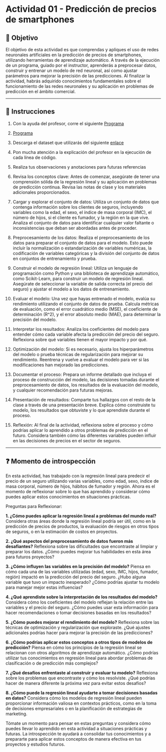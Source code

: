 # **Actividad 01 - Predicción de precios de smartphones**

## 🎯 **Objetivo**
El objetivo de esta actividad es que comprendas y apliques el uso de redes neuronales artificiales en la predicción de precios de smartphones, utilizando herramientas de aprendizaje automático. A través de la ejecución de un programa, guiado por el instructor, aprenderás a preprocesar datos, construir y entrenar un modelo de red neuronal, así como ajustar parámetros para mejorar la precisión de las predicciones. Al finalizar la actividad, habrás adquirido conocimientos fundamentales sobre el funcionamiento de las redes neuronales y su aplicación en problemas de predicción en el ámbito comercial.

---

## 📑 Instrucciones
1.	Con la ayuda del profesor, corre el siguiente [Programa](https://github.com/beduExpert/Machine-Learning-2024/blob/c8c6a356be55c1ae16abf1f267ecd50e218ed3d7/Sesi%C3%B3n-03/Actividad-01/Actividad%2001%20-%20Simple%20Linear%20Regression%20-%20Insurance.ipynb)

2.	[Programa](Sesión-04/Actividad-01/Actividad_01_Redes_Neuronales_Predicción_de_precios_de_Smartphones.ipynb)

3.	Descarga el dataset que utilizarás del siguiente [enlace](https://www.kaggle.com/datasets/mirichoi0218/insurance)

4.	Pon mucha atención a la explicación del profesor en la ejecución de cada línea de código.

5.	Realiza tus observaciones y anotaciones para futuras referencias

6.	Revisa los conceptos clave: Antes de comenzar, asegúrate de tener una comprensión sólida de la regresión lineal y su aplicación en problemas de predicción continua. Revisa las notas de clase y los materiales adicionales proporcionados.

7. Cargar y explorar el conjunto de datos: Utiliza un conjunto de datos que contenga información sobre los clientes de seguros, incluyendo variables como la edad, el sexo, el índice de masa corporal (IMC), el número de hijos, si el cliente es fumador, y la región en la que vive. Analiza el conjunto de datos para identificar cualquier valor faltante o inconsistencias que deban ser abordadas antes de proceder.

8.	Preprocesamiento de los datos: Realiza el preprocesamiento de los datos para preparar el conjunto de datos para el modelo. Esto puede incluir la normalización o estandarización de variables numéricas, la codificación de variables categóricas y la división del conjunto de datos en conjuntos de entrenamiento y prueba.

9.	Construir el modelo de regresión lineal: Utiliza un lenguaje de programación como Python y una biblioteca de aprendizaje automático, como Scikit-Learn, para construir un modelo de regresión lineal. Asegúrate de seleccionar la variable de salida correcta (el precio del seguro) y ajustar el modelo a los datos de entrenamiento.

10.	Evaluar el modelo: Una vez que hayas entrenado el modelo, evalúa su rendimiento utilizando el conjunto de datos de prueba. Calcula métricas de evaluación, como el error cuadrático medio (MSE), el coeficiente de determinación (R^2), y el error absoluto medio (MAE), para determinar la precisión del modelo.

11.	Interpretar los resultados: Analiza los coeficientes del modelo para entender cómo cada variable afecta la predicción del precio del seguro. Reflexiona sobre qué variables tienen el mayor impacto y por qué.

12.	Optimización del modelo: Si es necesario, ajusta los hiperparámetros del modelo o prueba técnicas de regularización para mejorar su rendimiento. Reentrena y vuelve a evaluar el modelo para ver si las modificaciones han mejorado las predicciones.

13.	Documentar el proceso: Prepara un informe detallado que incluya el proceso de construcción del modelo, las decisiones tomadas durante el preprocesamiento de datos, los resultados de la evaluación del modelo, y cualquier recomendación para futuras mejoras.

14.	Presentación de resultados: Comparte tus hallazgos con el resto de la clase a través de una presentación breve. Explica cómo construiste tu modelo, los resultados que obtuviste y lo que aprendiste durante el proceso.

15.	Reflexión: Al final de la actividad, reflexiona sobre el proceso y cómo podrías aplicar lo aprendido a otros problemas de predicción en el futuro. Considera también cómo las diferentes variables pueden influir en las decisiones de precios en el sector de seguros.


---

## ❓ **Momento de introspección**

En esta actividad, has trabajado con la regresión lineal para predecir el precio de un seguro utilizando varias variables, como edad, sexo, índice de masa corporal, número de hijos, hábitos de fumador y región. Ahora es el momento de reflexionar sobre lo que has aprendido y considerar cómo puedes aplicar estos conocimientos en situaciones prácticas.

Preguntas para Reflexionar:

**1.	¿Cómo puedes aplicar la regresión lineal a problemas del mundo real?** Considera otras áreas donde la regresión lineal podría ser útil, como en la predicción de precios de productos, la evaluación de riesgos en otros tipos de seguros, o en la estimación de costos en proyectos.

**2.	¿Qué aspectos del preprocesamiento de datos fueron más desafiantes?** Reflexiona sobre las dificultades que encontraste al limpiar y preparar los datos. ¿Cómo puedes mejorar tus habilidades en esta área para futuros proyectos?

**3.	¿Cómo influyen las variables en la precisión del modelo?** Piensa en cómo cada una de las variables utilizadas (edad, sexo, IMC, hijos, fumador, región) impactó en la predicción del precio del seguro. ¿Hubo alguna variable que tuvo un impacto inesperado? ¿Cómo podrías ajustar tu modelo para manejar mejor estas influencias?

**4.	¿Qué aprendiste sobre la interpretación de los resultados del modelo?** Considera cómo los coeficientes del modelo reflejan la relación entre las variables y el precio del seguro. ¿Cómo puedes usar esta información para hacer recomendaciones o tomar decisiones basadas en los resultados?

**5.	¿Cómo puedes mejorar el rendimiento del modelo?** Reflexiona sobre las técnicas de optimización y regularización que exploraste. ¿Qué ajustes adicionales podrías hacer para mejorar la precisión de las predicciones?

**6.	¿Cómo podrías aplicar estos conceptos a otros tipos de modelos de predicción?** Piensa en cómo los principios de la regresión lineal se relacionan con otros algoritmos de aprendizaje automático. ¿Cómo podrías utilizar tus conocimientos en regresión lineal para abordar problemas de clasificación o de predicción más complejos?

**7.	¿Qué desafíos enfrentaste al construir y evaluar tu modelo?** Reflexiona sobre los problemas que encontraste y cómo los resolviste. ¿Qué podrías hacer de manera diferente la próxima vez para evitar estos desafíos?

**8.	¿Cómo puede la regresión lineal ayudarte a tomar decisiones basadas en datos?** Considera cómo los modelos de regresión lineal pueden proporcionar información valiosa en contextos prácticos, como en la toma de decisiones empresariales o en la planificación de estrategias de marketing.

Tómate un momento para pensar en estas preguntas y considera cómo puedes llevar lo aprendido en esta actividad a situaciones prácticas y futuras. La introspección te ayudará a consolidar tus conocimientos y a prepararte para aplicar estos conceptos de manera efectiva en tus proyectos y estudios futuros.




